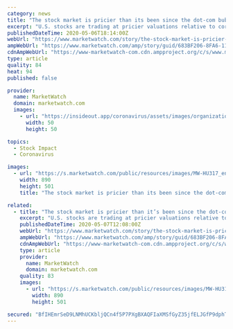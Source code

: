 ```yaml
---
category: news
title: "The stock market is pricier than its been since the dot-com bubble, even as earnings forecasts continue to plunge"
excerpt: "U.S. stocks are trading at pricier valuations relative to corporate profits than at any point since the dot-com bubble in 2000 and these measures"
publishedDateTime: 2020-05-06T18:14:00Z
webUrl: "https://www.marketwatch.com/story/the-stock-market-is-pricier-than-its-been-since-the-dot-com-bubble-even-as-earnings-forecasts-continue-to-plunge-2020-05-06?mod=commenting-guidelines"
ampWebUrl: "https://www.marketwatch.com/amp/story/guid/683BF206-8FA6-11EA-9208-AF2E6FA5B5BC"
cdnAmpWebUrl: "https://www-marketwatch-com.cdn.ampproject.org/c/s/www.marketwatch.com/amp/story/guid/683BF206-8FA6-11EA-9208-AF2E6FA5B5BC"
type: article
quality: 84
heat: 94
published: false

provider:
  name: MarketWatch
  domain: marketwatch.com
  images:
    - url: "https://insideout.app/coronavirus/assets/images/organizations/marketwatch.com-50x50.jpg"
      width: 50
      height: 50

topics:
  - Stock Impact
  - Coronavirus

images:
  - url: "https://s.marketwatch.com/public/resources/images/MW-HU317_envelo_ZH_20191030114558.jpg"
    width: 890
    height: 501
    title: "The stock market is pricier than its been since the dot-com bubble, even as earnings forecasts continue to plunge"

related:
  - title: "The stock market is pricier than it’s been since the dot-com bubble, even as earnings forecasts continue to plunge"
    excerpt: "U.S. stocks are trading at pricier valuations relative to corporate profits than at any point since the dot-com bubble in 2000 and these measures"
    publishedDateTime: 2020-05-07T12:08:00Z
    webUrl: "https://www.marketwatch.com/story/the-stock-market-is-pricier-than-its-been-since-the-dot-com-bubble-even-as-earnings-forecasts-continue-to-plunge-2020-05-06"
    ampWebUrl: "https://www.marketwatch.com/amp/story/guid/683BF206-8FA6-11EA-9208-AF2E6FA5B5BC"
    cdnAmpWebUrl: "https://www-marketwatch-com.cdn.ampproject.org/c/s/www.marketwatch.com/amp/story/guid/683BF206-8FA6-11EA-9208-AF2E6FA5B5BC"
    type: article
    provider:
      name: MarketWatch
      domain: marketwatch.com
    quality: 83
    images:
      - url: "https://s.marketwatch.com/public/resources/images/MW-HU317_envelo_ZH_20191030114558.jpg"
        width: 890
        height: 501

secured: "BfIHEmrSeD9LNMhUCKbljQCn4f5P7PXgBXAQFIaXMSfGyZ35jfELJGfP9dphT4Fk1mVLCaeuyRt4BNtTCE5OPhgNRy9DxA5p23K6DxfjIqyhP3+lw6WF6MGI9Y5Y8Ee0MwJI/Yy3hG+TNM0iSUtlIw066qr047S1ymo9Lc+NnXAfzPLK7SKNk3ghw9bk2mSUEUIt8UmojU/4BACUgi+TWDTqDs8CVcqGLUMvzLFTDS8VudMSq9OM1IGsAzjE9i4dGn+mVxlgGtRjTjquhPFx8xnRE3kCe9Z23jQfOsVLMzkXTECIS1G3mBpNv+jaiKabalyfEj71B3y0LjjW+Tqo4RO99Mrwo7Hp9GxQ8MRmUz/C16mTRn666R8Qi9kaLpHFmUgwf5vPMthfL5C0SehcSEB8gOYC0KsK33K9GARNwT7VKe9xOx7Mxd9wPvwH+z/fEJWK5bZslLOlkz7r0XBvzTkkqoHbNO1t7TpTn4wZ7yE=;slaB4leoWm8iGKZCViXdvA=="
---
```


